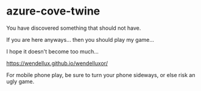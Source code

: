 # azure-cove-twine

You have discovered something that should not have.

If you are here anyways... then you should play my game...

I hope it doesn't become too much...

https://wendellux.github.io/wendelluxor/

For mobile phone play, be sure to turn your phone sideways, or else risk an ugly game.
